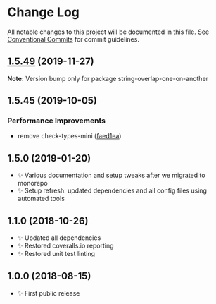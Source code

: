 # Change Log

All notable changes to this project will be documented in this file.
See [Conventional Commits](https://conventionalcommits.org) for commit guidelines.

## [1.5.49](https://gitlab.com/codsen/codsen/compare/string-overlap-one-on-another@1.5.48...string-overlap-one-on-another@1.5.49) (2019-11-27)

**Note:** Version bump only for package string-overlap-one-on-another





## 1.5.45 (2019-10-05)

### Performance Improvements

- remove check-types-mini ([faed1ea](https://gitlab.com/codsen/codsen/commit/faed1ea))

## 1.5.0 (2019-01-20)

- ✨ Various documentation and setup tweaks after we migrated to monorepo
- ✨ Setup refresh: updated dependencies and all config files using automated tools

## 1.1.0 (2018-10-26)

- ✨ Updated all dependencies
- ✨ Restored coveralls.io reporting
- ✨ Restored unit test linting

## 1.0.0 (2018-08-15)

- ✨ First public release
